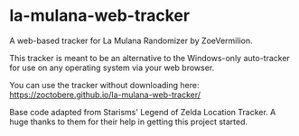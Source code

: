 # la-mulana-web-tracker
A web-based tracker for La Mulana Randomizer by ZoeVermilion.

This tracker is meant to be an alternative to the Windows-only auto-tracker for use on any operating system via your web browser.

You can use the tracker without downloading here: https://zoctobere.github.io/la-mulana-web-tracker/

Base code adapted from Starisms' Legend of Zelda Location Tracker. A huge thanks to them for their help in getting this project started.
